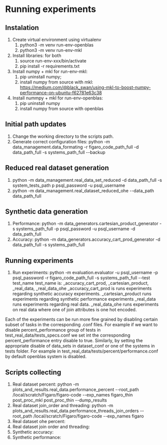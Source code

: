 Running experiments
==================

## Instalation

1. Create virtual environment using virtualenv
    1. python3 -m venv run-env-openblas
    2. python3 -m venv run-env-mkl
2. Install libraries: for both
    1. source run-env-xxx/bin/activate
    2. pip install -r requirements.txt
3. Install numpy + mkl for run-env-mkl:
    1. pip uninstall numpy;
    2. install numpy from source with mkl: https://medium.com/@black_swan/using-mkl-to-boost-numpy-performance-on-ubuntu-f62781e63c38
4. Install nummpy + mkl for run-env-openblas:
    1. pip uninstall numpy
    2. install numpy from source with openblas

## Initial path updates

1. Change the working directory to the scripts path.
2. Generate correct configuration files:  python -m data_management.data_formating -r figaro_code_path_full -d data_path_full -s systems_path_full --backup

## Reduced real dataset generation

1. python -m data_management.real_data_set_reduced -d data_path_full -s system_tests_path p psql_password -u psql_username
2. python -m data_management.real_dataset_reduced_ohe --data_path data_path_full

## Synthetic data generation

1. Performance: python -m data_generators.cartesian_product_generator -s systems_path_full -p psql_password -u psql_username -d data_path_full
2. Accuracy: python -m data_generators.accuracy_cart_prod_generator -d data_path_full -s systems_path_full

## Running experiments

1. Run experiments: python -m evaluation.evaluator -u psql_username -p psql_password -r figaro_code_path_full -s systems_path_full --test test_name
test_name is: _accuracy_cart_prod, _cartesian_product, _real_data, _real_data_ohe
_accuracy_cart_prod is runs experiments regarding synthetic accuracy experiments.
_cartesian_product runs experiments regarding synthetic performance experiments
_real_data runs experiments regarding real data.
_real_data_ohe runs experiments on real data where one of join attributes is one hot encoded.

Each of the experiments can be run more fine grained by disabling certain subset of tasks in the corresponding .conf files. For example if we want to disable percent_performance group of tests in test_real_data/tests_specs.conf we set int the corresponding percent_performance entry disable to true.
Similarly, by setting the appropriate disable of data_sets in dataset_conf or one of the systems in tests folder. For example in test_real_data/tests/percent/performance.conf by default openblas system is disabled.


## Scripts collecting
1. Real dataset percent: python -m plots_and_results.real_data.performance_percent --root_path /local/scratch/Figaro/figaro-code --exp_names figaro_thin post_proc_mkl post_proc_thin --dump_results
2. Real dataset join_order and threading:
python -m plots_and_results.real_data.performance_threads_join_orders --root_path /local/scratch/Figaro/figaro-code --exp_names figaro
3. Real dataset ohe percent:
4. Real dataset join order and threading:
5. Synthetic accuracy:
6. Synthetic performance:
